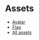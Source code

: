 # Assets

* [Avatar](../assets/avatar.png)
* [Flag](../assets/ca-flag.png)
* [All assets](https://github.com/cagov/handbook-cadotgov/tree/master/docs/assets)